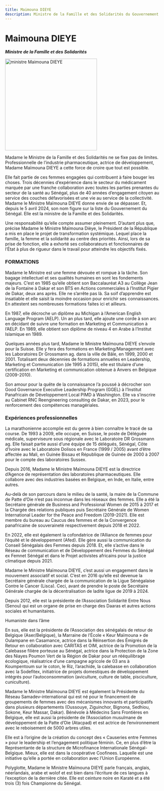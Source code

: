 ```yaml
---
title: Maimouna DIEYE
description: Ministre de la Famille et des Solidarités du Gouvernement du Sénégal
---
```


# Maimouna DIEYE

**_Ministre de la Famille et des Solidarités_**

<img src="/gouvernement/ministre-maimouna-dièye.jfif" alt="ministre Maimouna DIEYE" width="300" fetchpriority="high">

Madame le Ministre de la Famille et des Solidarités ne se fixe pas de limites. Professionnelle de l’industrie pharmaceutique, actrice de développement, Madame Maïmouna DIEYE a cette force de croire que tout est possible.

Elle fait partie de ces femmes engagées qui contribuent à faire bouger les choses. Trois décennies d’expérience dans le secteur du médicament marquée par une franche collaboration avec toutes les parties prenantes du secteur de la santé au Sénégal, plus de 40 années d’engagement citoyen au service des couches défavorisées et une vie au service de la collectivité. Madame le Ministre Maïmouna DIEYE donne envie de se dépasser. Et, depuis le 5 avril 2024, son nom figure sur la liste du Gouvernement du Sénégal. Elle est la ministre de la Famille et des Solidarités.

Une responsabilité qu’elle compte assumer pleinement. D’autant plus que, précise Madame le Ministre Maïmouna Dièye, le Président de la République a mis en place le projet de transformation systémique. Lequel place la famille, la femme et la solidarité au centre des priorités. Ainsi, lors de sa prise de fonction, elle a exhorté ses collaborateurs et fonctionnaires de l’État à plus de rigueur dans le travail pour atteindre les objectifs fixés.

### FORMATIONS

Madame le Ministre est une femme dévouée et rompue à la tâche. Son bagage intellectuel et ses qualités humaines en sont les fondements majeurs. C’est en 1985 qu’elle obtient son Baccalauréat A3 au Collège Jean de la Fontaine à Dakar et son BTS en Actions commerciales à l’Institut Pigier de Dakar, deux ans après. Elle ne s’arrête pas là. Sa soif d’apprendre est insatiable et elle saisit la moindre occasion pour enrichir ses connaissances. En attestent ses nombreuses formations faites ici et ailleurs.

En 1987, elle décroche un diplôme au Michigan à l’American English Language Program (AELP). Un an plus tard, elle ajoute une corde à son arc en décidant de suivre une formation en Marketing et Communication à l’AELP. En 1989, elle obtient son diplôme de niveau 4 en Arabe à l’Institut Islamique en 1989.

Quelques années plus tard, Madame le Ministre Maïmouna DIEYE s’envole pour la Suisse. Elle y fera des formations en Marketing/Management avec les Laboratoires Dr Grossmann ag. dans la ville de Bâle, en 1999, 2000 et 2001. Totalisant deux décennies de formations annuelles en Leadership, Marketing et Communication (de 1995 à 2015), elle est titulaire d’une certification en Marketing et communication obtenue à Anvers en Belgique (2009-2010).

Son amour pour la quête de la connaissance l’a poussé à décrocher son Good Governance Executive Leadership Program (GGEL) à l’Institut Panafricain de Développement Local PIMD à Washington. Elle va s’inscrire au Cabinet RNC Reengineering consulting de Dakar, en 2023, pour le renforcement des compétences managériales.

### Expériences professionnelles

La marathonienne accomplie est du genre à bien connaître le tracé de sa course. De 1993 à 2009, elle occupe, en Suisse, le poste de Déléguée médicale, superviseure sous régionale avec le Laboratoire DR Grossmann ag. Elle faisait partie aussi d’une équipe de 15 délégués, Sénégal, Côte d’Ivoire avec le Laboratoire Dolisos en France (1999 / 2005) avant d’être affectée au Mali, en Guinée Bissau et République de Guinée de 2000 à 2007 pour le compte des laboratoires Sussex.

Depuis 2016, Madame le Ministre Maïmouna DIEYE est la directrice d’Agence de représentation des laboratoires pharmaceutiques. Elle collabore avec des industries basées en Belgique, en Inde, en Italie, entre autres.

Au-delà de son parcours dans le milieu de la santé, la maire de la Commune de Patte d’Oie n’est pas inconnue dans les réseaux des femmes. Elle a été la Secrétaire générale de Business and Professional Women de 2015 à 2017 et la Chargée des relations publiques puis Secrétaire Générale de Women International Leader for the Peace and Freedom (2019-2021). Elle est membre du bureau au Caucus des femmes et de la Convergence panafricaine de souveraineté respectivement depuis 2018 et 2022.

En 2022, elle est également la cofondatrice de l’Alliance de femmes pour l’équité et le développement (Afed). Elle gère aussi la communication du Conseil Sénégalais des Femmes depuis 2018. Et, elle s’active dans le Réseau de communication et de Développement des Femmes du Sénégal ex Femnet Sénégal et dans le Projet activistes africains pour la justice climatique depuis 2021.

Madame le Ministre Maïmouna DIEYE, c’est aussi un engagement dans le mouvement associatif et social. C’est en 2016 qu’elle est devenue la Secrétaire générale chargée de la communication de la Ligue Sénégalaise Contre le Cancer (Lisca). Ceci, avant de prendre le poste de Secrétaire Générale chargée de la décentralisation de ladite ligue de 2019 à 2024.

Depuis 2012, elle est la présidente de l’Association Solidarité Entre Nous (Senou) qui est un organe de prise en charge des Daaras et autres actions sociales et humanitaires.

Humaniste dans l’âme

En sus, elle est la présidente de l’Association des sénégalais de retour de Belgique (Aser/Belgique), la Marraine de l’École « Keur Maïmouna » de Oulampane en Casamance, actrice dans la Réinsertion des Émigrés de Retour en collaboration avec CARITAS et OIM, actrice de la Promotion de la Calebasse filière porteuse au Sénégal, actrice dans la Protection de la Zone des Niayes Poumon Vert de la Région de Dakar pour un rééquilibrage écologique, réalisatrice d’une campagne agricole de 03 ans à Koumpentoum sur le coton, le Riz, l’arachide, la calebasse en collaboration avec la Sodefitex, initiatrice de projets domestiques de développement intégrés pour l’autoconsommation (aviculture, culture de table, pisciculture, cuniculture).

Madame le Ministre Maïmouna DIEYE est également la Présidente du Réseau Samadev-international qui est né pour le financement de groupements de femmes avec des mécanismes innovants et participatifs dans plusieurs départements (Oussouye, Ziguinchor, Bignona, Sedhiou, Sokone, Keur Massar, Dakar). Bénévole à Médecins Sans Frontières en Belgique, elle est aussi la présidente de l’Association musulmane de développement de la Patte d’Oie (Atacpad) et est actrice de l’environnement avec le reboisement de 5000 arbres utiles.

Elle est à l’origine de la création du concept des « Causeries entre Femmes » pour le leadership et l’engagement politique féminin. Ce, en plus d’être la Représentante de la structure de Microfinance Internationale Sénégal-Belgique. Mieux, elle est dans la coopérative Coofinees. Laquelle est une initiative qu’elle a portée en collaboration avec l’Union Européenne.

Polyglotte, Madame le Ministre Maïmouna DIEYE parle français, anglais, néerlandais, arabe et wolof et est bien dans l’écriture de ces langues à l’exception de la dernière citée. Elle est ceinture noire en Karaté et a été trois (3) fois Championne du Sénégal.
